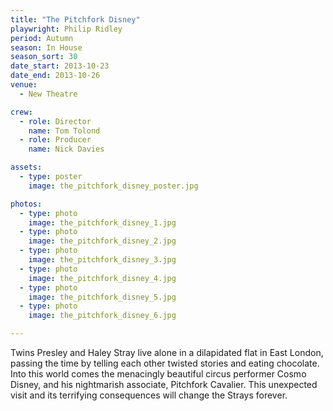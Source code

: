 ```yaml
---
title: "The Pitchfork Disney"
playwright: Philip Ridley
period: Autumn
season: In House
season_sort: 30
date_start: 2013-10-23
date_end: 2013-10-26
venue:
  - New Theatre

crew:
  - role: Director
    name: Tom Tolond
  - role: Producer
    name: Nick Davies

assets:
  - type: poster
    image: the_pitchfork_disney_poster.jpg

photos:
  - type: photo
    image: the_pitchfork_disney_1.jpg
  - type: photo
    image: the_pitchfork_disney_2.jpg
  - type: photo
    image: the_pitchfork_disney_3.jpg
  - type: photo
    image: the_pitchfork_disney_4.jpg
  - type: photo
    image: the_pitchfork_disney_5.jpg
  - type: photo
    image: the_pitchfork_disney_6.jpg

---
```

Twins Presley and Haley Stray live alone in a dilapidated flat in East London, passing the time by telling each other twisted stories and eating chocolate. Into this world comes the menacingly beautiful circus performer Cosmo Disney, and his nightmarish associate, Pitchfork Cavalier. This unexpected visit and its terrifying consequences will change the Strays forever.
